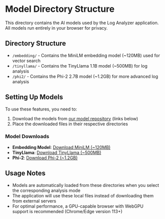# Model Directory Structure

This directory contains the AI models used by the Log Analyzer application. All models run entirely in your browser for privacy.

## Directory Structure

- `/embedding/` - Contains the MiniLM embedding model (~120MB) used for vector search
- `/tinyllama/` - Contains the TinyLlama 1.1B model (~500MB) for log analysis
- `/phi2/` - Contains the Phi-2 2.7B model (~1.2GB) for more advanced log analysis

## Setting Up Models

To use these features, you need to:

1. Download the models from [our model repository](https://example.com/models/) (links below)
2. Place the downloaded files in their respective directories

### Model Downloads

- **Embedding Model**: [Download MiniLM (~120MB)](https://models.webllm.mlc.ai/embedding-model.wasm)
- **TinyLlama**: [Download TinyLlama (~500MB)](https://models.webllm.mlc.ai/tinyllama-1.1b-chat-v1.0-q4f16_1-20240325-1ebf95.wasm)
- **Phi-2**: [Download Phi-2 (~1.2GB)](https://models.webllm.mlc.ai/phi-2-q4f16_1-20231213-b5bec8.wasm)

## Usage Notes

- Models are automatically loaded from these directories when you select the corresponding analysis mode
- The application will use these local files instead of downloading them from external servers
- For optimal performance, a GPU-capable browser with WebGPU support is recommended (Chrome/Edge version 113+) 